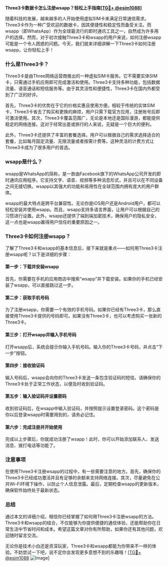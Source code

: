 **Three3卡数据卡怎么注册wsapp？轻松上手指南[[TG💪+ @esim1088](https://t.me/s/esim1088)]**

随着科技的发展，越来越多的人开始使用虚拟SIM卡来满足日常通信需求。Three3卡作为一种广受欢迎的数据卡，因其便捷性和稳定性而备受关注。而wsapp（即WhatsApp）作为全球最流行的即时通讯工具之一，自然成为许多用户的选择。然而，对于初次接触Three3卡和wsapp的用户来说，如何注册wsapp可能是一个令人困惑的问题。今天，我们就来详细讲解一下Three3卡如何注册wsapp，让你轻松上手！

### 什么是Three3卡？

Three3卡是由Three网络运营商推出的一种虚拟SIM卡服务。它不需要实体SIM卡，只需通过手机应用即可完成激活和使用。Three3卡支持多种功能，包括数据流量、语音通话和短信服务等。由于其灵活性和便捷性，Three3卡在国内外都受到了广泛的好评。

首先，Three3卡的优势在于它的价格实惠且使用方便。相较于传统的实体SIM卡，Three3卡省去了购买和更换的麻烦，用户只需下载官方应用，注册账号后即可激活使用。其次，Three3卡覆盖范围广，无论是本地还是国际漫游，都能提供稳定的网络连接。这对于经常出差或旅行的人来说，无疑是一个巨大的便利。

此外，Three3卡还提供了丰富的套餐选择。用户可以根据自己的需求选择适合的套餐，比如每月固定流量、无限流量或者按需计费等。这种灵活的计费方式让Three3卡成为了很多用户的首选。

### wsapp是什么？

wsapp是WhatsApp的简称，是一款由Facebook旗下的WhatsApp公司开发的即时通讯应用程序。它支持文字、语音、视频等多种消息形式，并且可以在不同设备之间无缝切换。wsapp以其强大的功能和易用性在全球范围内拥有庞大的用户群体。

wsapp的最大特点是跨平台兼容性。无论你是iOS用户还是Android用户，都可以轻松安装并使用wsapp。而且，wsapp支持多语言界面，让用户可以根据自己的习惯进行设置。此外，wsapp还提供了端到端加密技术，确保用户的隐私安全，这一点也是wsapp赢得用户信任的重要原因之一。

### Three3卡如何注册wsapp？

了解了Three3卡和wsapp的基本信息后，接下来就是重点——如何用Three3卡注册wsapp呢？以下是详细的步骤：

#### 第一步：下载并安装wsapp

首先，你需要在手机的应用商店中搜索“wsapp”并下载安装。如果你的手机已经安装了wsapp，可以直接跳过这一步。

#### 第二步：获取手机号码

为了注册wsapp，你需要一个有效的手机号码。如果你已经有Three3卡，那么直接使用Three3卡提供的号码即可。如果没有Three3卡，也可以考虑购买一张新的Three3卡。

#### 第三步：打开wsapp并输入手机号码

打开wsapp后，系统会提示你输入手机号码。输入你的Three3卡号码，并点击“下一步”按钮。

#### 第四步：接收验证码

输入号码后，wsapp会向你的Three3卡发送一条包含验证码的短信。请确保你的Three3卡处于正常工作状态，以便及时收到验证码。

#### 第五步：输入验证码并设置密码

收到验证码后，在wsapp中输入验证码，并按照提示设置登录密码。这个密码是你以后登录wsapp时需要用到的，请务必记住。

#### 第六步：完成注册并开始使用

完成以上步骤后，你就成功注册了wsapp！此时，你可以开始添加联系人、发送消息、拨打电话等功能了。

### 注意事项

在使用Three3卡注册wsapp的过程中，有一些需要注意的地方。首先，确保你的Three3卡已经成功激活并且有足够的余额来支持网络连接。其次，尽量避免在公共Wi-Fi环境下操作，以防止个人信息泄露。最后，定期检查wsapp的更新版本，确保软件始终处于最新状态。

### 总结

通过本文的详细介绍，相信你已经掌握了如何用Three3卡注册wsapp的方法。Three3卡和wsapp的结合，不仅能够为你提供便捷的通信体验，还能帮助你在日常生活中节省时间和成本。希望这篇文章对你有所帮助，如果你还有其他问题，欢迎随时留言交流。

无论你是技术小白还是资深玩家，Three3卡和wsapp都能为你带来不一样的体验。不妨尝试一下吧，说不定你会发现更多意想不到的乐趣哦！[[TG💪+ @esim1088](https://t.me/s/esim1088) ![Image](https://i.postimg.cc/4NQfJmqS/Snipaste-2025-05-13-00-14-12.png)]